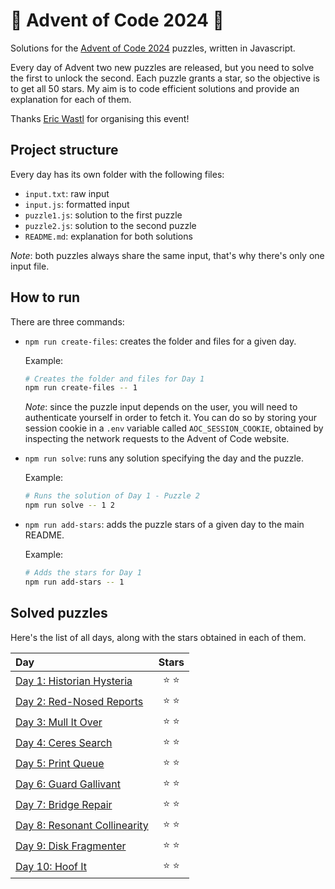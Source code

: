 # 🌲 Advent of Code 2024 🌲

Solutions for the [Advent of Code 2024](https://adventofcode.com/2024) puzzles, written in Javascript.

Every day of Advent two new puzzles are released, but you need to solve the first to unlock the second. Each puzzle grants a star, so the objective is to get all 50 stars. My aim is to code efficient solutions and provide an explanation for each of them.

Thanks [Eric Wastl](https://twitter.com/ericwastl) for organising this event!

## Project structure

Every day has its own folder with the following files:

-   `input.txt`: raw input
-   `input.js`: formatted input
-   `puzzle1.js`: solution to the first puzzle
-   `puzzle2.js`: solution to the second puzzle
-   `README.md`: explanation for both solutions

_Note_: both puzzles always share the same input, that's why there's only one input file.

## How to run

There are three commands:

-   `npm run create-files`: creates the folder and files for a given day.

    Example:

    ```sh
    # Creates the folder and files for Day 1
    npm run create-files -- 1
    ```

    _Note_: since the puzzle input depends on the user, you will need to authenticate yourself in order to fetch it. You can do so by storing your session cookie in a `.env` variable called `AOC_SESSION_COOKIE`, obtained by inspecting the network requests to the Advent of Code website.

-   `npm run solve`: runs any solution specifying the day and the puzzle.

    Example:

    ```sh
    # Runs the solution of Day 1 - Puzzle 2
    npm run solve -- 1 2
    ```

-   `npm run add-stars`: adds the puzzle stars of a given day to the main README.

    Example:

    ```sh
    # Adds the stars for Day 1
    npm run add-stars -- 1
    ```

## Solved puzzles

Here's the list of all days, along with the stars obtained in each of them.

| Day                                    |  Stars  |
| :------------------------------------- | :-----: |
| [Day 1: Historian Hysteria](./day1)    | ⭐️ ⭐️ |
| [Day 2: Red-Nosed Reports](./day2)     | ⭐️ ⭐️ |
| [Day 3: Mull It Over](./day3)          | ⭐️ ⭐️ |
| [Day 4: Ceres Search](./day4)          | ⭐️ ⭐️ |
| [Day 5: Print Queue](./day5)           | ⭐️ ⭐️ |
| [Day 6: Guard Gallivant](./day6)       | ⭐️ ⭐️ |
| [Day 7: Bridge Repair](./day7)         | ⭐️ ⭐️ |
| [Day 8: Resonant Collinearity](./day8) | ⭐️ ⭐️ |
| [Day 9: Disk Fragmenter](./day9)       | ⭐️ ⭐️ |
| [Day 10: Hoof It](./day10)             | ⭐️ ⭐️ |
